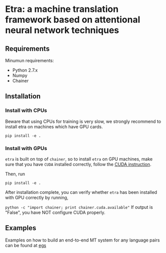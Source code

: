 # Etra: a machine translation framework based on attentional neural network techniques #

## Requirements ##
Minumun requirements:

* Python 2.7.x
* Numpy
* Chainer


## Installation ##
### Install with CPUs ###
Beware that using CPUs for training is very slow, we strongly recommend to install etra on machines which have GPU cards.
```
pip install -e .
```

### Install with GPUs ###
`etra` is built on top of `chainer`, so to install `etra` on GPU machines, make sure that you have `CUDA` installed correctly, follow
the [CUDA instruction](https://github.com/pfnet/chainer#installation-with-cuda).

Then, run
```
pip install -e .
```

After installation complete, you can verify whether `etra` has been installed with GPU correctly by running,

`python -c "import chainer; print chainer.cuda.available"`
If output is "False", you have NOT configure CUDA properly.

## Examples ##
Examples on how to build an end-to-end MT system for any language pairs can be found at [egs](https://github.com/truongdo/etra/tree/master/egs/nmt)
